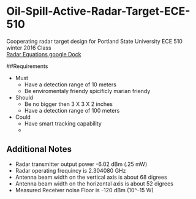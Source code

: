 # Oil-Spill-Active-Radar-Target-ECE-510
Cooperating radar target design for Portland State University ECE 510 winter 2016 Class<br>
[Radar Equations google Dock](https://docs.google.com/spreadsheets/d/1SBJ6qjm3yuyV2hIqerSS4fywFo_I5tQoiRfdYXWfvTU/pubhtml)

##Requirements
 * Must
   * Have a detection range of 10 meters
   * Be enviromentaly friendy spicificly marian friendy
 * Should
   * Be no bigger then 3 X 3 X 2 inches
   * Have a detection range of 100 meters 
 * Could<br>
   * Have smart tracking capability
   * 
## Additional Notes<br>
 * Radar transmitter output power -6.02 dBm (.25 mW)
 * Radar operating frequincy is 2.304080 GHz
 * Antenna beam width on the vertical axis is about 68 digrees
 * Antenna beam width on the horizontal axis is about 52 digrees
 * Measured Receiver noise Floor is -120 dBm (10^-15 W)
